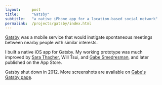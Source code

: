 ```yaml
---
layout:     post
title:      "Gatsby"
subtitle:   "a native iPhone app for a location-based social network"
permalink:  /projects/gatsby/index.html
---
```


[Gatsby] was a mobile service that would instigate spontaneous meetings between
nearby people with similar interests. 

I built a native iOS app for Gatsby. My working prototype was much improved by
[Sara Thacher], Will Tsui, and [Gabe Smedresman], and later published on the App
Store.

Gatsby shut down in 2012. More screenshots are available on [Gabe's Gatsby page].

[Gatsby]:http://meetgatsby.com/
[Sara Thacher]:http://thachr.com/
[Gabe Smedresman]:http://www.smedresmania.com/
[Gabe's Gatsby page]:http://www.smedresmania.com/gatsby/
